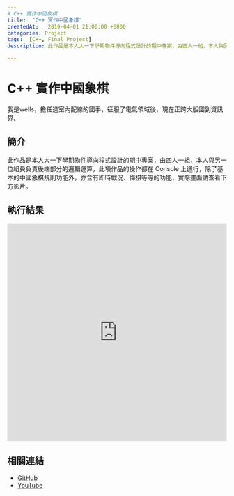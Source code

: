 ```yaml
---
# C++ 實作中國象棋
title:  "C++ 實作中國象棋"
createdAt:   2019-04-01 21:00:00 +0800
categories: Project
tags:  [C++, Final Project]
description: 此作品是本人大一下學期物件導向程式設計的期中專案，由四人一組，本人與另一位組員負責後端部分的邏輯運算，此項作品的操作都在 Console 上進行，除了基本的中國象棋規則功能外，亦含有即時戰況、悔棋等等的功能，實際畫面請查看下方影片。

---
```

# C++ 實作中國象棋
我是wells，擔任過室內配線的國手，征服了電氣領域後，現在正跨大版圖到資訊界。

## 簡介
此作品是本人大一下學期物件導向程式設計的期中專案，由四人一組，本人與另一位組員負責後端部分的邏輯運算，此項作品的操作都在 Console 上進行，除了基本的中國象棋規則功能外，亦含有即時戰況、悔棋等等的功能，實際畫面請查看下方影片。

## 執行結果

<iframe width="100%" height="500" src="https://www.youtube.com/embed/ccETgxwJvMs" title="YouTube video player" frameborder="0" allow="accelerometer; autoplay; clipboard-write; encrypted-media; gyroscope; picture-in-picture" allowfullscreen></iframe>

## 相關連結
- [GitHub](https://github.com/jhang-jhe-wei/ChineseChess)
- [YouTube](https://www.youtube.com/embed/ccETgxwJvMs)
